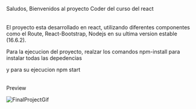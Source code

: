 Saludos, Bienvenidos al proyecto Coder del curso del react

######

El proyecto esta desarrollado en react, utilizando diferentes componentes como el Route, React-Bootstrap, Nodejs en su ultima version estable (16.6.2).

Para la ejecucion del proyecto, realzar los comandos npm-install para instalar todas las depedencias

y para su ejecucion npm start

######

Preview 

![FinalProjectGif](https://user-images.githubusercontent.com/11664981/138369024-1c4b2ff0-9b75-472a-99f7-fb690beb800c.gif)

